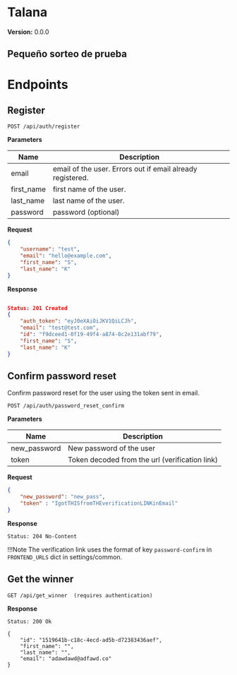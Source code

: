Talana
==============================

__Version:__ 0.0.0

Pequeño sorteo de prueba
------------------------------------------

# Endpoints

## Register

```
POST /api/auth/register
```

__Parameters__

| Name       | Description                                                |
| ---------- | ------------------------------------------------------------------------ |
| email      | email of the user. Errors out if email already registered.               |
| first_name | first name of the user.                                                  |
| last_name  | last name of the user.                                                   |
| password   | password (optional)                                                      |

**Request**

```json
{
    "username": "test",
    "email": "hello@example.com",
    "first_name": "S",
    "last_name": "K"
}
```

__Response__

```json

Status: 201 Created
{
    "auth_token": "eyJ0eXAiOiJKV1QiLCJh",
    "email": "test@test.com",
    "id": "f9dceed1-0f19-49f4-a874-0c2e131abf79",
    "first_name": "S",
    "last_name": "K"
}
```

## Confirm password reset

Confirm password reset for the user using the token sent in email.

```
POST /api/auth/password_reset_confirm
```

__Parameters__

Name          | Description
--------------|-------------------------------------
new_password  | New password of the user
token         | Token decoded from the url (verification link)


__Request__
```json
{
    "new_password": "new_pass",
    "token" : "IgotTHISfromTHEverificationLINKinEmail"
}
```

__Response__
```
Status: 204 No-Content
```

!!!Note
    The verification link uses the format of key `password-confirm` in `FRONTEND_URLS` dict in settings/common.


## Get the winner

```
GET /api/get_winner  (requires authentication)
```



__Response__
```
Status: 200 Ok

{
    "id": "1519641b-c18c-4ecd-ad5b-d72383436aef",
    "first_name": "",
    "last_name": "",
    "email": "adawdawd@adfawd.co"
}
```
